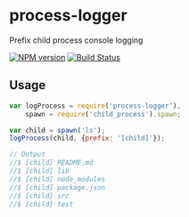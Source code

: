 process-logger
==============

Prefix child process console logging

[![NPM version](http://img.shields.io/npm/v/process-logger.svg?style=flat-square)](https://www.npmjs.org/package/process-logger)
[![Build Status](http://img.shields.io/travis/hurrymaplelad/process-logger/master.svg?style=flat-square)](https://travis-ci.org/hurrymaplelad/process-logger)

Usage
-----

``` js
var logProcess = require('process-logger'),
    spawn = require('child_process').spawn;

var child = spawn('ls');
logProcess(child, {prefix: '[child]'});

// Output
//$ [child] README.md
//$ [child] lib
//$ [child] node_modules
//$ [child] package.json
//$ [child] src
//$ [child] test
```
